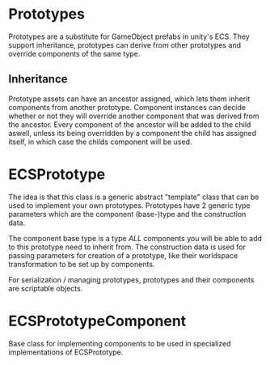# Prototypes

Prototypes are a substitute for GameObject prefabs in unity's ECS.
They support inheritance, prototypes can derive from other prototypes and override components of the same type.

## Inheritance

Prototype assets can have an ancestor assigned, which lets them inherit components from another prototype.
Component instances can decide whether or not they will override another component that was derived from the ancestor.
Every component of the ancestor will be added to the child aswell, unless its being overridden by a component the child has assigned itself, in which case the childs component will be used.

# ECSPrototype

The idea is that this class is a generic abstract "template" class that can be used to implement your own prototypes.
Prototypes have 2 generic type parameters which are the component (base-)type and the construction data.

The component base type is a type _ALL_ components you will be able to add to this prototype need to inherit from.
The construction data is used for passing parameters for creation of a prototype, like their worldspace transformation to be set up by components.

For serialization / managing prototypes, prototypes and their components are scriptable objects.

# ECSPrototypeComponent

Base class for implementing components to be used in specialized implementations of ECSPrototype.